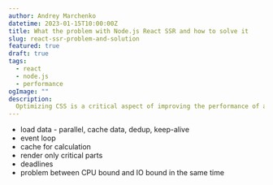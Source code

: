 ```yaml
---
author: Andrey Marchenko
datetime: 2023-01-15T10:00:00Z
title: What the problem with Node.js React SSR and how to solve it
slug: react-ssr-problem-and-solution
featured: true
draft: true
tags:
  - react
  - node.js
  - performance
ogImage: ""
description:
  Optimizing CSS is a critical aspect of improving the performance of any website. In this post, I will share my experience and knowledge on how to optimize CSS for better performance.
---
```



  - load data - parallel, cache data, dedup, keep-alive
  - event loop
  - cache for calculation
  - render only critical parts
  - deadlines
  - problem between CPU bound and IO bound in the same time
